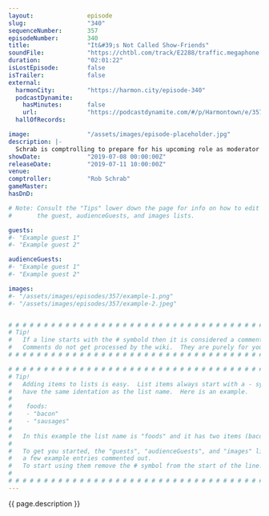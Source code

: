 ```yaml
---
layout:               episode
slug:                 "340"
sequenceNumber:       357
episodeNumber:        340
title:                "It&#39;s Not Called Show-Friends"
soundFile:            "https://chtbl.com/track/E2288/traffic.megaphone.fm/STA3629706360.mp3"
duration:             "02:01:22"
isLostEpisode:        false
isTrailer:            false
external:
  harmonCity:         "https://harmon.city/episode-340"
  podcastDynamite:
    hasMinutes:       false
    url:              "https://podcastdynamite.com/#/p/Harmontown/e/357/340"
  hallOfRecords:      

image:                "/assets/images/episode-placeholder.jpg"
description: |-
  Schrab is comptrolling to prepare for his upcoming role as moderator of the Comic-Con Rick & Morty Panel. But Jeff's still here, and without a podium, not-quite fitting into the seats on the stage. Listen now and gain the inside track on such topics as Jaws 4, Bees, and people who shower excessively: probably...
showDate:             "2019-07-08 00:00:00Z"
releaseDate:          "2019-07-11 10:00:00Z"
venue:                
comptroller:          "Rob Schrab"
gameMaster:           
hasDnD:               

# Note: Consult the "Tips" lower down the page for info on how to edit
#       the guest, audienceGuests, and images lists.

guests:
#- "Example guest 1"
#- "Example guest 2"

audienceGuests:
#- "Example guest 1"
#- "Example guest 2"

images:
#- "/assets/images/episodes/357/example-1.png"
#- "/assets/images/episodes/357/example-2.jpeg"


# # # # # # # # # # # # # # # # # # # # # # # # # # # # # # # # # # # # # # # # # # # # #
# Tip!
#   If a line starts with the # symbold then it is considered a comment.
#   Comments do not get processed by the wiki.  They are purely for your information.
# # # # # # # # # # # # # # # # # # # # # # # # # # # # # # # # # # # # # # # # # # # # #

# # # # # # # # # # # # # # # # # # # # # # # # # # # # # # # # # # # # # # # # # # # # #
# Tip!
#   Adding items to lists is easy.  List items always start with a - symbol and have
#   have the same identation as the list name.  Here is an example.
#
#    foods:
#    - "bacon"
#    - "sausages"
#
#   In this example the list name is "foods" and it has two items (bacon, and sausages).
#
#   To get you started, the "guests", "audienceGuests", and "images" lists below have
#   a few example entries commented out.
#   To start using them remove the # symbol from the start of the line.
#
# # # # # # # # # # # # # # # # # # # # # # # # # # # # # # # # # # # # # # # # # # # # #
---
```


<!-- The episode description will be rendered here -->
{{ page.description }}

<!-- Add your content BELOW here -->
<!-- vvvvvvvvvvvvvvvvvvvvvvvvvvv -->




<!-- ^^^^^^^^^^^^^^^^^^^^^^^^^^^ -->
<!-- Add your content ABOVE here -->

<!-- The episode gallery will be rendered here -->